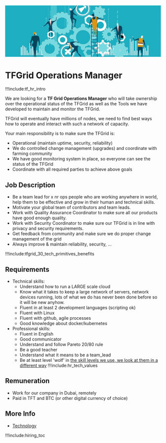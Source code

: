 
![](img/ops_manager.jpg)


# TFGrid Operations Manager

!!!include:tf_hr_intro

We are looking for a **TF Grid Operations Manager** who will take ownership over the operational status of the TFGrid as well as the Tools we have developed to maintain and monitor the TFGrid.

TFGrid will eventually have millions of nodes, we need to find best ways how to operate and interact with such a network of capacity.

Your main responsibility is to make sure the TFGrid is:
- Operational (maintain uptime, security, reliability)
- We do controlled change management (upgrades) and coordinate with farming community
- We have good monitoring system in place, so everyone can see the status of the TFGrid
- Coordinate with all required parties to achieve above goals

## Job Description

- Be a team lead for x nr ops people who are working anywhere in world, help them to be effective and grow in their human and technical skills.
- Motivate your global team of contributors and team leads.
- Work with Quality Assurance Coordinator to make sure all our products have good enough quality.
- Work with Security Coordinator to make sure our TFGrid is in line with privacy and security requirements.
- Get feedback from community and make sure we do proper change management of the grid
- Always improve & maintain reliability, security, ...

!!!include:tfgrid_30_tech_primitives_benefits

## Requirements

- Technical skills:
  - Understand how to run a LARGE scale cloud
  - Know what it takes to keep a large network of servers, network devices running, lots of what we do has never been done before so it will be new anyhow.
  - Fluent in at least 2 development languages (scripting ok)
  - Fluent with Linux
  - Fluent with github, agile processes
  - Good knowledge about docker/kubernetes
- Professional skills:
  - Fluent in English
  - Good communicator
  - Understand and follow Pareto 20/80 rule
  - Be a good teacher
  - Understand what it means to be a team_lead 
  - Be at least level 'wolf' in [the skill levels we use, we look at them in a different way](freeflow:p2p_awareness_level) 
!!!include:hr_tech_values

## Remuneration

- Work for our company in Dubai, remotely
- Paid in TFT and BTC (or other digital currency of choice)

## More Info

- [Technology](technology)

!!!include:hiring_toc